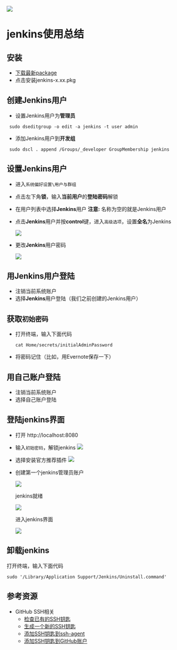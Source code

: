 [![][ButlerImage]][website]

# jenkins使用总结

## 安装
- [下载最新package](http://mirrors.jenkins.io/osx/latest)
- 点击安装jenkins-x.xx.pkg

## 创建Jenkins用户
 - 设置Jenkins用户为**管理员**
 ```shell
  sudo dseditgroup -o edit -a jenkins -t user admin
 ```

 - 添加Jenkins用户到**开发组**
 ```shell
  sudo dscl . append /Groups/_developer GroupMembership jenkins
 ```

## 设置Jenkins用户
  - 进入`系统偏好设置\用户与群组`
  - 点击左下角**锁**，输入**当前用户**的**登陆密码**解锁
  - 在用户列表中选择**Jenkins**用户 **注意:** 名称为空的就是Jenkins用户
  - 点击**Jenkins**用户并按**control**键，进入`高级选项`，设置**全名**为Jenkins

    ![][SetJenkinsFullnameImgage]

  - 更改**Jenkins**用户密码

    ![][SetJenkinsPwdImgage]
    
## 用**Jenkins**用户登陆
  - 注销当前系统账户
  - 选择**Jenkins**用户登陆（我们之前创建的Jenkins用户）

## 获取`初始密码`
  - 打开终端，输入下面代码
    
    ```shell
    cat Home/secrets/initialAdminPassword
    ```
  - 将密码记住（比如，用Evernote保存一下）

## 用自己账户登陆
  - 注销当前系统账户
  - 选择自己账户登陆

## 登陆jenkins界面
  - 打开 http://localhost:8080
  - 输入`初始密码`，解锁jenkins
    ![][UnlockJenkinsImgage]
  - 选择安装官方推荐插件
    ![][CustomizeJenkinsImgage]
  - 创建第一个jenkins管理员账户

    ![][AddAdminUserImgage]

    jenkins就绪

    ![][JenkinsReadyImgage]
    
    进入jenkins界面

    ![][JenkinsOkImgage]
  
## 卸载jenkins

  打开终端，输入下面代码

  ```shell
  sudo '/Library/Application Support/Jenkins/Uninstall.command'
  ```
  
## 参考资源
  - GitHub SSH相关
    - [检查已有的SSH钥匙](https://github.com/blackstone86/learn-jenkins/blob/master/github_ssh_key_check.md)
    - [生成一个新的SSH钥匙](https://github.com/blackstone86/learn-jenkins/blob/master/github_ssh_key_generate.md)
    - [添加SSH钥匙到ssh-agent](https://github.com/blackstone86/learn-jenkins/blob/master/github_ssh_key_to_sshagent.md)
    - [添加SSH钥匙到GitHub账户](https://github.com/blackstone86/learn-jenkins/blob/master/github_ssh_key_add.md)
   
[ButlerImage]: https://jenkins.io/sites/default/files/jenkins_logo.png
[CustomizeJenkinsImgage]: https://raw.githubusercontent.com/blackstone86/learn-jenkins/master/assets/customize_jenkins.png
[SetJenkinsFullnameImgage]: https://raw.githubusercontent.com/blackstone86/learn-jenkins/master/assets/set_jenkins_fullname.png
[SetJenkinsPwdImgage]: https://raw.githubusercontent.com/blackstone86/learn-jenkins/master/assets/set_jenkins_pwd.png
[AddAdminUserImgage]: https://raw.githubusercontent.com/blackstone86/learn-jenkins/master/assets/add_admin_user.png
[JenkinsReadyImgage]: https://raw.githubusercontent.com/blackstone86/learn-jenkins/master/assets/jenkins_ready.png
[JenkinsOkImgage]: https://raw.githubusercontent.com/blackstone86/learn-jenkins/master/assets/jenkins_ok.png
[UnlockJenkinsImgage]: https://raw.githubusercontent.com/blackstone86/learn-jenkins/master/assets/unlock_jenkins.png
[website]: https://jenkins.io/  

